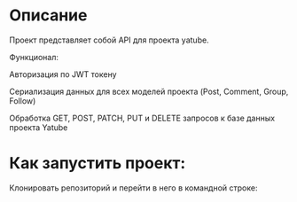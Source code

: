# Описание
Проект представляет собой API для проекта yatube.

Функционал:

Авторизация по JWT токену

Сериализация данных для всех моделей проекта (Post, Comment, Group, Follow)

Обработка GET, POST, PATCH, PUT и DELETE запросов к базе данных проекта Yatube

# Как запустить проект:
Клонировать репозиторий и перейти в него в командной строке:
